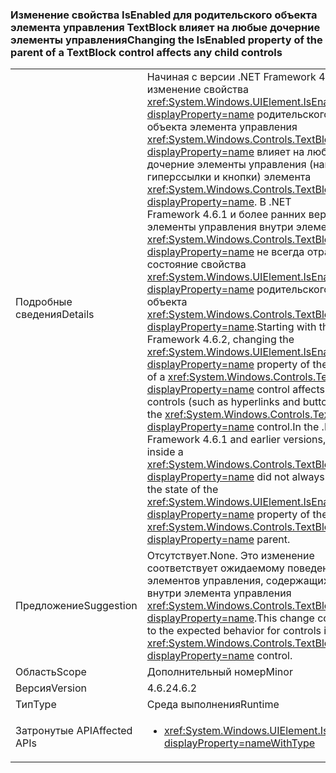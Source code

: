 ### <a name="changing-the-isenabled-property-of-the-parent-of-a-textblock-control-affects-any-child-controls"></a><span data-ttu-id="a8e30-101">Изменение свойства IsEnabled для родительского объекта элемента управления TextBlock влияет на любые дочерние элементы управления</span><span class="sxs-lookup"><span data-stu-id="a8e30-101">Changing the IsEnabled property of the parent of a TextBlock control affects any child controls</span></span>

|   |   |
|---|---|
|<span data-ttu-id="a8e30-102">Подробные сведения</span><span class="sxs-lookup"><span data-stu-id="a8e30-102">Details</span></span>|<span data-ttu-id="a8e30-103">Начиная с версии .NET Framework 4.6.2, изменение свойства <xref:System.Windows.UIElement.IsEnabled?displayProperty=name> родительского объекта элемента управления <xref:System.Windows.Controls.TextBlock?displayProperty=name> влияет на любые дочерние элементы управления (например, гиперссылки и кнопки) элемента <xref:System.Windows.Controls.TextBlock?displayProperty=name>. В .NET Framework 4.6.1 и более ранних версий элементы управления внутри элемента <xref:System.Windows.Controls.TextBlock?displayProperty=name> не всегда отражали состояние свойства <xref:System.Windows.UIElement.IsEnabled?displayProperty=name> родительского объекта <xref:System.Windows.Controls.TextBlock?displayProperty=name>.</span><span class="sxs-lookup"><span data-stu-id="a8e30-103">Starting with the .NET Framework 4.6.2, changing the <xref:System.Windows.UIElement.IsEnabled?displayProperty=name> property of the parent of a <xref:System.Windows.Controls.TextBlock?displayProperty=name> control affects any child controls (such as hyperlinks and buttons) of the <xref:System.Windows.Controls.TextBlock?displayProperty=name> control.In the .NET Framework 4.6.1 and earlier versions, controls inside a <xref:System.Windows.Controls.TextBlock?displayProperty=name> did not always reflect the state of the <xref:System.Windows.UIElement.IsEnabled?displayProperty=name> property of the <xref:System.Windows.Controls.TextBlock?displayProperty=name> parent.</span></span>|
|<span data-ttu-id="a8e30-104">Предложение</span><span class="sxs-lookup"><span data-stu-id="a8e30-104">Suggestion</span></span>|<span data-ttu-id="a8e30-105">Отсутствует.</span><span class="sxs-lookup"><span data-stu-id="a8e30-105">None.</span></span> <span data-ttu-id="a8e30-106">Это изменение соответствует ожидаемому поведению для элементов управления, содержащихся внутри элемента управления <xref:System.Windows.Controls.TextBlock?displayProperty=name>.</span><span class="sxs-lookup"><span data-stu-id="a8e30-106">This change conforms to the expected behavior for controls inside a <xref:System.Windows.Controls.TextBlock?displayProperty=name> control.</span></span>|
|<span data-ttu-id="a8e30-107">Область</span><span class="sxs-lookup"><span data-stu-id="a8e30-107">Scope</span></span>|<span data-ttu-id="a8e30-108">Дополнительный номер</span><span class="sxs-lookup"><span data-stu-id="a8e30-108">Minor</span></span>|
|<span data-ttu-id="a8e30-109">Версия</span><span class="sxs-lookup"><span data-stu-id="a8e30-109">Version</span></span>|<span data-ttu-id="a8e30-110">4.6.2</span><span class="sxs-lookup"><span data-stu-id="a8e30-110">4.6.2</span></span>|
|<span data-ttu-id="a8e30-111">Тип</span><span class="sxs-lookup"><span data-stu-id="a8e30-111">Type</span></span>|<span data-ttu-id="a8e30-112">Среда выполнения</span><span class="sxs-lookup"><span data-stu-id="a8e30-112">Runtime</span></span>|
|<span data-ttu-id="a8e30-113">Затронутые API</span><span class="sxs-lookup"><span data-stu-id="a8e30-113">Affected APIs</span></span>|<ul><li><xref:System.Windows.UIElement.IsEnabled?displayProperty=nameWithType></li></ul>|

